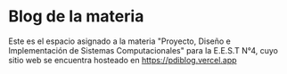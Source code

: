 # Blog de la materia

Este es el espacio asignado a la materia "Proyecto, Diseño e Implementación de Sistemas Computacionales" para la E.E.S.T N°4, cuyo sitio web se encuentra hosteado en https://pdiblog.vercel.app